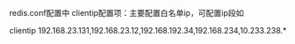 




redis.conf配置中
clientip配置项：主要配置白名单ip，可配置ip段如

clientip  192.168.23.131,192.168.23.12,192.168.192.34,192.168.234,10.233.238.*

